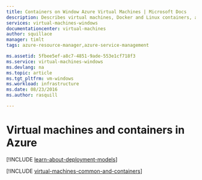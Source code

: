 ```yaml
---
title: Containers on Window Azure Virtual Machines | Microsoft Docs
description: Describes virtual machines, Docker and Linux containers, and their usage in groups of each in Azure, including the benefits of each and scenarios in which each approach works very well.
services: virtual-machines-windows
documentationcenter: virtual-machines
author: squillace
manager: timlt
tags: azure-resource-manager,azure-service-management

ms.assetid: 5fbee5ef-a8c7-4851-9ade-553e1cf718f3
ms.service: virtual-machines-windows
ms.devlang: na
ms.topic: article
ms.tgt_pltfrm: vm-windows
ms.workload: infrastructure
ms.date: 08/23/2016
ms.author: rasquill

---
```

# Virtual machines and containers in Azure
[!INCLUDE [learn-about-deployment-models](../../../includes/learn-about-deployment-models-both-include.md)]

[!INCLUDE [virtual-machines-common-and-containers](../../../includes/virtual-machines-common-containers.md)]


